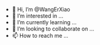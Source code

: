 - 👋 Hi, I’m @WangErXiao
- 👀 I’m interested in ...
- 🌱 I’m currently learning ...
- 💞️ I’m looking to collaborate on ...
- 📫 How to reach me ...

<!---
WangErXiao/WangErXiao is a ✨ special ✨ repository because its `README.md` (this file) appears on your GitHub profile.
You can click the Preview link to take a look at your changes.
--->
